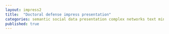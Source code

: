 ```yaml
---
layout: impress2
title:  "Doctoral defense impress presentation"
categories: semantic social data presentation complex networks text mining
published: true
---
```

